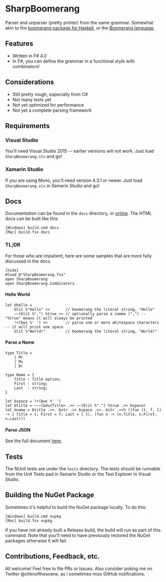 SharpBoomerang
==============

Parser and unparser (pretty printer) from the same grammar. Somewhat akin to the [boomerang package for Haskell][0], or the [Boomerang language][1].

[0]: https://hackage.haskell.org/package/boomerang
[1]: http://www.seas.upenn.edu/~harmony/

Features
--------

- Written in F# 4.0
- In F#, you can define the grammar in a functional style with combinators!

Considerations
--------------

- Still pretty rough, especially from C#
- Not many tests yet
- Not yet optimized for performance
- Not yet a complete parsing framework

Requirements
------------

### Visual Studio

You'll need Visual Studio 2015 -- earlier versions will not work. Just load `SharpBoomerang.sln` and go!

### Xamarin Studio

If you are using Mono, you'll need version 4.3.1 or newer. Just load `SharpBoomerang.sln` in Xamarin Studio and go!

[2]: http://www.mono-project.com/download/beta/

Docs
----

Documentation can be found in the `docs` directory, or [online][3]. The HTML docs can be built like this:

    [Windows] build.cmd docs
    [Mac] build.fsx docs

[3]: http://chkn.github.io/SharpBoomerang/docs/Introduction.html

### TL;DR

For those who are impatient, here are some samples that are more fully discussed in the docs.

    [hide]
    #load @"SharpBoomerang.fsx"
    open SharpBoomerang
    open SharpBoomerang.Combinators

#### Hello World

    let bhello =
        blit %"Hello" >>       // boomerang the literal string, "Hello"
        ~~(blit %",") %true >> // optionally parse a comma (",") -- "%true" means it will always be printed
        !+(bws %' ') >>        // parse one or more whitespace characters -- it will print one space
        blit %"World!"         // boomerang the literal string, "World!"

#### Parse a Name

    type Title =
        | Mr
        | Ms
        | Dr

    type Name = {
        Title : Title option;
        First : string;
        Last  : string;
    }

    let bspace = !+(bws %' ')
    let btitle = ~~~(bdu<Title> .>> ~~(blit %".") %true .>> bspace)
    let bname = btitle .>>. bstr .>> bspace .>>. bstr .>>% ((fun (t, f, l) -> { Title = t; First = f; Last = l }), (fun n -> (n.Title, n.First, n.Last)))

#### Parse JSON

See the full document [here][4].

[4]: http://chkn.github.io/SharpBoomerang/examples/JSON.html


Tests
-----

The NUnit tests are under the `tests` directory. The tests should be runnable from the Unit Tests pad in Xamarin Studio or the Test Explorer in Visual Studio.

Building the NuGet Package
--------------------------

Sometimes it's helpful to build the NuGet package locally. To do this:

    [Windows] build.cmd nupkg
    [Mac] build.fsx nupkg

If you have not already built a Release build, the build will run as part of this command. Note that you'll need to have previously restored the NuGet packages otherwise it will fail.


Contributions, Feedback, etc.
-----------------------------

All welcome! Feel free to file PRs or Issues. Also consider poking me on Twitter @chknofthescene, as I sometimes miss GitHub notifications.